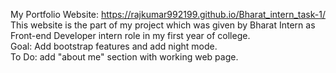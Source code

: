 My Portfolio Website: https://rajkumar992199.github.io/Bharat_intern_task-1/   <br>
This website is the part of my project which was given by Bharat Intern as Front-end Developer intern role in my first year of college. <br>
Goal: Add bootstrap features and add night mode. <br>
To Do: add "about me" section with working web page.